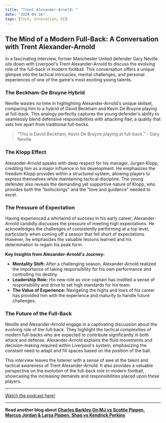 ```yaml
---
title: "Trent Alexander-Arnold: "
date: "2024-04-16"
tags: [Tech, Innovation, AI]
---
```


## The Mind of a Modern Full-Back: A Conversation with Trent Alexander-Arnold

In a fascinating interview, former Manchester United defender Gary Neville sits down with Liverpool's Trent Alexander-Arnold to discuss the evolving role of the full-back in modern football. This conversation offers a unique glimpse into the tactical intricacies, mental challenges, and personal experiences of one of the game's most exciting young talents.

### The Beckham-De Bruyne Hybrid

Neville wastes no time in highlighting Alexander-Arnold's unique skillset, comparing him to a hybrid of David Beckham and Kevin De Bruyne playing at full-back. This analogy perfectly captures the young defender's ability to seamlessly blend defensive responsibilities with attacking flair, a quality that sets him apart from traditional full-backs.

> "This is David Beckham, Kevin De Bruyne playing at full-back." - Gary Neville

### The Klopp Effect

Alexander-Arnold speaks with deep respect for his manager, Jurgen Klopp, crediting him as a major influence in his development. He emphasizes the freedom Klopp provides within a structured system, allowing players to express themselves while maintaining tactical discipline. The young defender also reveals the demanding yet supportive nature of Klopp, who provides both the "bollockings" and the "love and guidance" needed to excel.

### The Pressure of Expectation

Having experienced a whirlwind of success in his early career, Alexander-Arnold candidly discusses the pressure of meeting high expectations. He acknowledges the challenges of consistently performing at a top level, particularly when coming off a season that fell short of expectations. However, he emphasizes the valuable lessons learned and his determination to regain his peak form.

**Key Insights from Alexander-Arnold's Journey:**

- **Mentality Shift:** After a challenging season, Alexander-Arnold realized the importance of taking responsibility for his own performance and controlling his destiny.
- **Leadership Role:** His new role as vice-captain has instilled a sense of responsibility and drive to set high standards for his team.
- **The Value of Experience:** Navigating the highs and lows of his career has provided him with the experience and maturity to handle future challenges.

### The Future of the Full-Back

Neville and Alexander-Arnold engage in a captivating discussion about the evolving role of the full-back. They highlight the tactical complexities of modern full-backs who are expected to contribute significantly in both attack and defense. Alexander-Arnold explains the fluid movements and decision-making required within Liverpool's system, emphasizing the constant need to adapt and fill spaces based on the position of the ball.

This interview leaves the listener with a sense of awe at the talent and tactical awareness of Trent Alexander-Arnold. It also provides a valuable perspective on the evolution of the full-back role in modern football, showcasing the increasing demands and responsibilities placed upon these players.

---

<a href="https://youtube.com/watch?v=1dh1qU1ReeU" target="_blank">Watch the podcast here!</a>

---

**Read another blog about [Charles Barkley On MJ vs Scottie Pippen, Marcus Jordan & Larsa Pippen, Shaq vs Kendrick Perkins](./20240501-charlesbarkley-clubshayshay)**
